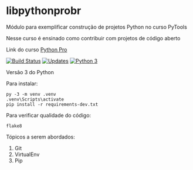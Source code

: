 # libpythonprobr
Módulo para exemplificar construção de projetos Python no curso PyTools

Nesse curso é ensinado como contribuir com projetos de código aberto

Link do curso [Python Pro](https://www.python.pro.br/)

[![Build Status](https://travis-ci.org/brjatoba92/libpythonprobr.svg?branch=master)](https://travis-ci.org/brjatoba92/libpythonprobr)
[![Updates](https://pyup.io/repos/github/brjatoba92/libpythonprobr/shield.svg)](https://pyup.io/repos/github/brjatoba92/libpythonprobr/)
[![Python 3](https://pyup.io/repos/github/brjatoba92/libpythonprobr/python-3-shield.svg)](https://pyup.io/repos/github/brjatoba92/libpythonprobr/)

Versão 3 do Python

Para instalar:

```console
py -3 -m venv .venv
.venv\Scripts\activate
pip install -r requirements-dev.txt
```

Para verificar qualidade do código:

```console
flake8
```

Tópicos a serem abordados:
1. Git
2. VirtualEnv
3. Pip
